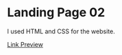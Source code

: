 # Landing Page 02

I used HTML and CSS for the website.

[Link Preview](https://duyhai1211.github.io/f8-htmlcss-02/)